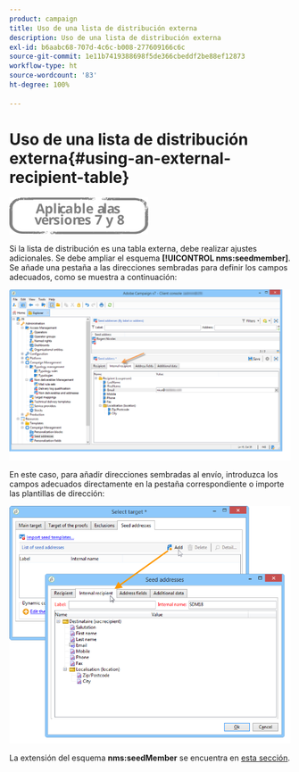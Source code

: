 ```yaml
---
product: campaign
title: Uso de una lista de distribución externa
description: Uso de una lista de distribución externa
exl-id: b6aabc68-707d-4c6c-b008-277609166c6c
source-git-commit: 1e11b7419388698f5de366cbeddf2be88ef12873
workflow-type: ht
source-wordcount: '83'
ht-degree: 100%

---
```


# Uso de una lista de distribución externa{#using-an-external-recipient-table}

![](../../assets/common.svg)

Si la lista de distribución es una tabla externa, debe realizar ajustes adicionales. Se debe ampliar el esquema **[!UICONTROL nms:seedmember]**. Se añade una pestaña a las direcciones sembradas para definir los campos adecuados, como se muestra a continuación:

![](assets/s_ncs_user_seedlist_new_tab.png)

En este caso, para añadir direcciones sembradas al envío, introduzca los campos adecuados directamente en la pestaña correspondiente o importe las plantillas de dirección:

![](assets/s_ncs_user_seedlist_add_new_tab.png)

La extensión del esquema **nms:seedMember** se encuentra en [esta sección](../../configuration/using/seed-addresses.md).
